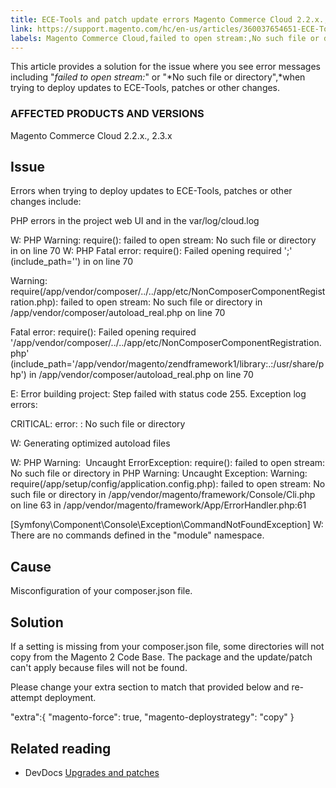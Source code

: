 ```yaml
---
title: ECE-Tools and patch update errors Magento Commerce Cloud 2.2.x., 2.3.x
link: https://support.magento.com/hc/en-us/articles/360037654651-ECE-Tools-and-patch-update-errors-Magento-Commerce-Cloud-2-2-x-2-3-x
labels: Magento Commerce Cloud,failed to open stream:,No such file or directory,updates to ECE-Tools,patches,2.3.x,2.2.x,how to,error message,composer.json
---
```


This article provides a solution for the issue where you see error messages including "*failed to open stream:*" or "*No such file or directory",*when trying to deploy updates to ECE-Tools, patches or other changes.

### AFFECTED PRODUCTS AND VERSIONS

Magento Commerce Cloud 2.2.x., 2.3.x

## Issue

Errors when trying to deploy updates to ECE-Tools, patches or other changes include:  
   
 PHP errors in the project web UI and in the var/log/cloud.log

W: PHP Warning: require(<path to file>): failed to open stream: No such file or directory in <path to file> on line 70
W: PHP Fatal error: require(): Failed opening required '<path to file>;'
(include\_path='<path to file>') in <path to file> on line 70

Warning: require(/app/vendor/composer/../../app/etc/NonComposerComponentRegistration.php):
failed to open stream: No such file or directory in /app/vendor/composer/autoload\_real.php
on line 70

Fatal error: require(): Failed opening required '/app/vendor/composer/../../app/etc/NonComposerComponentRegistration.php'
(include\_path='/app/vendor/magento/zendframework1/library:.:/usr/share/php')
in /app/vendor/composer/autoload\_real.php on line 70

E: Error building project: Step failed with status code 255.
Exception log errors:

CRITICAL:
error: <path to missing file>: No such file or directory

W: Generating optimized autoload files 

W: PHP Warning:  Uncaught ErrorException: require(<path to file>):
failed to open stream: No such file or directory in <path to file>
PHP Warning: Uncaught Exception: Warning: require(/app/setup/config/application.config.php):
failed to open stream: No such file or directory in /app/vendor/magento/framework/Console/Cli.php
on line 63 in /app/vendor/magento/framework/App/ErrorHandler.php:61

[Symfony\Component\Console\Exception\CommandNotFoundException] 
 W: There are no commands defined in the "module" namespace.
## Cause

Misconfiguration of your composer.json file.

## Solution

If a setting is missing from your composer.json file, some directories will not copy from the Magento 2 Code Base. The package and the update/patch can't apply because files will not be found.

Please change your extra section to match that provided below and re-attempt deployment.

"extra":{
 "magento-force": true,
 "magento-deploystrategy": "copy"
}
## Related reading

* DevDocs [Upgrades and patches](https://devdocs.magento.com/guides/v2.3/cloud/project/project-upgrade-parent.html?itm_source=devdocs&itm_medium=search_page&itm_campaign=federated_search&itm_term=update%20ece%20tools)

